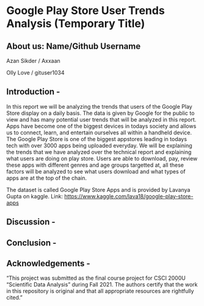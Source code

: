 # Google Play Store User Trends Analysis (Temporary Title)

## About us: Name/Github Username
Azan Sikder / Axxaan

Olly Love / gituser1034

## Introduction -
In this report we will be analyzing the trends that users of the Google Play Store display on a daily basis. The data is given by Google for the
public to view and has many potential user trends that will be analyzed in this report. Apps have become one of the biggest devices in todays society
and allows us to connect, learn, and entertain ourselves all within a handheld device. The Google Play Store is one of the biggest appstores leading
in todays tech with over 3000 apps being uploaded everyday. We will be explaining the trends that we have analyzed over the technical report and explaining
what users are doing on play store. Users are able to download, pay, review these apps with different genres and age groups targetted at, all these factors will be analyzed
to see what users download and what types of apps are at the top of the chain. 

The dataset is called Google Play Store Apps and is provided by Lavanya Gupta on kaggle. Link: https://www.kaggle.com/lava18/google-play-store-apps


## Discussion - 

## Conclusion -

## Acknowledgements -
“This project was submitted as the final course project for CSCI 2000U “Scientific Data Analysis” during Fall 2021. The authors certify that the work in this repository is original and that all appropriate resources are rightfully cited.”
